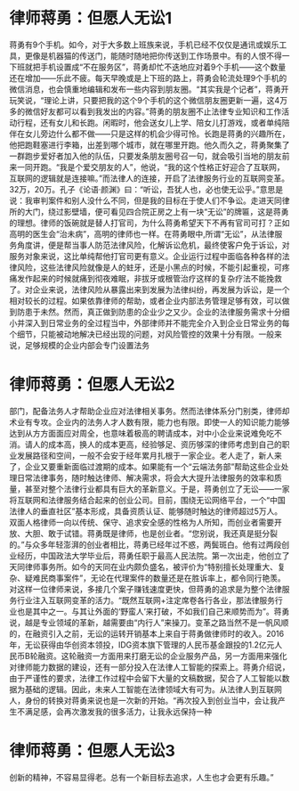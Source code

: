 # 律师蒋勇：但愿人无讼1

蒋勇有9个手机。如今，对于大多数上班族来说，手机已经不仅仅是通讯或娱乐工具，更像是机器猫的传送门，能随时随地把你传送到工作场景中。有的人恨不得一下班就把手机设置成“不在服务区”，蒋勇却忙不迭地应对着9个手机——这个数量还在增加——乐此不疲。每天早晚或是上下班的路上，蒋勇会轮流处理9个手机的微信消息，也会慎重地编辑和发布一些内容到朋友圈。“其实我是个记者”，蒋勇开玩笑说，“理论上讲，只要把我的这个9个手机的这个微信朋友圈更新一遍，这4万多的微信好友都可以看到我发出的内容。”蒋勇的朋友圈不止法律专业知识和工作活动行程，还有女儿和长跑。闲暇时，他会送女儿上学、陪女儿打游戏，或者单纯陪伴在女儿旁边什么都不做——只是这样的机会少得可怜。长跑是蒋勇的兴趣所在，他把跑鞋塞进行李箱，出差到哪个城市，就在哪里开跑。他久而久之，蒋勇聚集了一群跑步爱好者加入他的队伍，只要发条朋友圈号召一句，就会吸引当地的朋友前来一同开跑。“我是个爱交朋友的人”，他说，“我的这个性格正好迎合了互联网，互联网的逻辑就是连接嘛。”而法律人的连接，开启了法律服务行业的互联网变革。32万，20万。孔子《论语·颜渊》曰：“听讼，吾犹人也，必也使无讼乎。”意思是说：我审判案件和别人没什么不同，但是我的目标在于使人们不争讼。走进天同律所的大门，绕过影壁墙，便可看见四合院正房之上有一块“无讼”的牌匾，这是蒋勇的理想。律师的饭碗就是替人打官司，为什么蒋勇希望天下不再有官司可打？正如高明的医生会“治未病”，高明的律师也一样。在蒋勇眼中,所谓“无讼”，从法律服务角度讲，便是帮当事人防范法律风险，化解诉讼危机，最终使客户免于诉讼，对服务对象来说，这比单纯帮他打官司更有意义。企业运行过程中面临各种各样的法律风险，这些法律风险就像是人的蛀牙，还是小黑点的时候，不能引起重视，可疼痛发作起来的时候就痛到彻夜难眠，非拔牙或根管治疗这样的复杂疗法不能挽救了。对企业来说，法律风险从暴露出来到发展为法律纠纷，再发展为诉讼，是一个相对较长的过程。如果依靠律师的帮助，或者企业内部法务管理足够有效，可以做到防患于未然。然而，真正做到防患的企业少之又少。企业的法律服务需求十分细小并深入到日常业务的全过程当中，外部律师并不能完全介入到企业日常业务的每个细节，只能被动地解决已经出现的问题，对风险管控的效果十分有限。一般来说，足够规模的企业内部会专门设置法务

# 律师蒋勇：但愿人无讼2

部门，配备法务人才帮助企业应对法律相关事务。然而法律体系分门别类，律师却术业有专攻。企业内的法务人才人数有限，能力也有限。即使一人的知识能力能够达到从方方面面应对周全，也意味着极高的聘请成本，对中小企业来说难免吃不消。请人的成本高，换人的成本更高，经验够足、资历够深的律师考虑到自己的职业发展路径和空间，一般不会安于经年累月扎根于一家企业。老人走了，新人来了，企业又要重新面临过渡期的成本。如果能有一个“云端法务部”帮助这些企业处理日常法律事务，随时触达律师、解决需求，将会大大提升法律服务的效率和质量，甚至对整个法律行业都具有巨大的革新意义。于是，蒋勇创立了无讼——一家将互联网和法律服务结合起来的创业公司。目前，围绕无讼网络平台，一个“中国法律人的垂直社区”基本形成，具备资质认证、能够随时触达的律师超过5万人。双面人格律师一向以传统、保守、追求安全感的性格为人所知，而创业者需要开放、大胆、敢于试错。蒋勇既是律师，也是创业者。“您别说，我还真是挺分裂的。”与众多年轻澎湃的创业者相比，蒋勇已经年过不惑，两鬓斑白。他有过两段创业经历，中国政法大学毕业后，蒋勇任职于最高人民法院。第一次出走，他创立了天同律师事务所。如今的天同在业内颇负盛名，被评价为“特别擅长处理重大、复杂、疑难民商事案件”，无论在代理案件的数量还是在胜诉率上，都令同行艳羡。对这样一位律师来说，多接几个案子赚钱速度更快，但蒋勇的追求是为整个法律服务行业注入互联网变革的活力。“既然互联网+注定席卷各行各业，那法律服务行业也是其中之一。与其让外面的‘野蛮人’来打破，不如我们自己来顺势而为”。蒋勇说，越是专业领域的革新，越需要由“内行人”来操刀。变革之路当然不是一帆风顺的，在融资引入之前，无讼的运转开销基本上来自于蒋勇做律师时的收入。2016年，无讼获得由华创资本领投，IDG资本旗下管理的人民币基金跟投的1.2亿元人民币B轮融资。这轮融资一方面用来打磨无讼的企业服务产品，另一方面用来强化对律师能力数据的建设，还有一部分投入在法律人工智能的探索上。蒋勇介绍说，由于严谨性的要求，法律工作过程中会留下大量的文稿数据，契合了人工智能以数据为基础的逻辑。因此，未来人工智能在法律领域大有可为。从法律人到互联网人，身份的转换对蒋勇来说也是一次新的开始。“再次投入到创业当中，会让我产生不满足感，会再次激发我的很多活力，让我永远保持一种

# 律师蒋勇：但愿人无讼3

创新的精神，不容易显得老。总有一个新目标去追求，人生也才会更有乐趣。”

